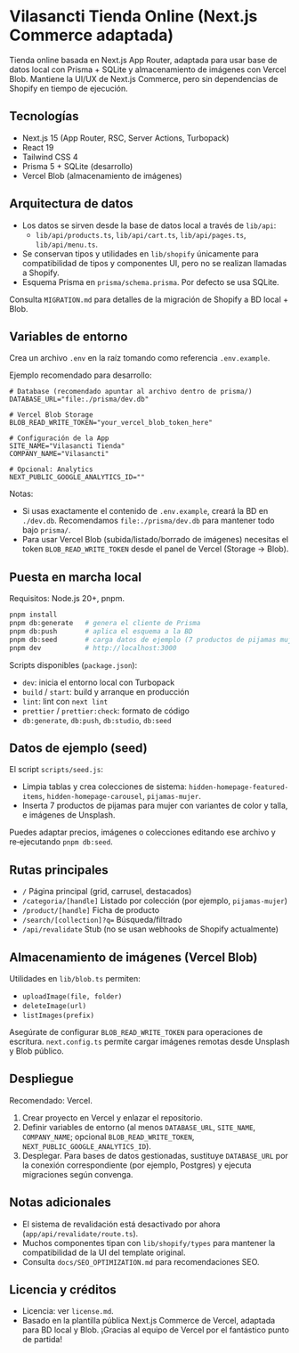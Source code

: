 # Vilasancti Tienda Online (Next.js Commerce adaptada)

Tienda online basada en Next.js App Router, adaptada para usar base de datos local con Prisma + SQLite y almacenamiento de imágenes con Vercel Blob. Mantiene la UI/UX de Next.js Commerce, pero sin dependencias de Shopify en tiempo de ejecución.

## Tecnologías

- Next.js 15 (App Router, RSC, Server Actions, Turbopack)
- React 19
- Tailwind CSS 4
- Prisma 5 + SQLite (desarrollo)
- Vercel Blob (almacenamiento de imágenes)

## Arquitectura de datos

- Los datos se sirven desde la base de datos local a través de `lib/api`:
  - `lib/api/products.ts`, `lib/api/cart.ts`, `lib/api/pages.ts`, `lib/api/menu.ts`.
- Se conservan tipos y utilidades en `lib/shopify` únicamente para compatibilidad de tipos y componentes UI, pero no se realizan llamadas a Shopify.
- Esquema Prisma en `prisma/schema.prisma`. Por defecto se usa SQLite.

Consulta `MIGRATION.md` para detalles de la migración de Shopify a BD local + Blob.

## Variables de entorno

Crea un archivo `.env` en la raíz tomando como referencia `.env.example`.

Ejemplo recomendado para desarrollo:

```env
# Database (recomendado apuntar al archivo dentro de prisma/)
DATABASE_URL="file:./prisma/dev.db"

# Vercel Blob Storage
BLOB_READ_WRITE_TOKEN="your_vercel_blob_token_here"

# Configuración de la App
SITE_NAME="Vilasancti Tienda"
COMPANY_NAME="Vilasancti"

# Opcional: Analytics
NEXT_PUBLIC_GOOGLE_ANALYTICS_ID=""
```

Notas:
- Si usas exactamente el contenido de `.env.example`, creará la BD en `./dev.db`. Recomendamos `file:./prisma/dev.db` para mantener todo bajo `prisma/`.
- Para usar Vercel Blob (subida/listado/borrado de imágenes) necesitas el token `BLOB_READ_WRITE_TOKEN` desde el panel de Vercel (Storage → Blob).

## Puesta en marcha local

Requisitos: Node.js 20+, pnpm.

```bash
pnpm install
pnpm db:generate   # genera el cliente de Prisma
pnpm db:push       # aplica el esquema a la BD
pnpm db:seed       # carga datos de ejemplo (7 productos de pijamas mujer)
pnpm dev           # http://localhost:3000
```

Scripts disponibles (`package.json`):

- `dev`: inicia el entorno local con Turbopack
- `build` / `start`: build y arranque en producción
- `lint`: lint con `next lint`
- `prettier` / `prettier:check`: formato de código
- `db:generate`, `db:push`, `db:studio`, `db:seed`

## Datos de ejemplo (seed)

El script `scripts/seed.js`:
- Limpia tablas y crea colecciones de sistema: `hidden-homepage-featured-items`, `hidden-homepage-carousel`, `pijamas-mujer`.
- Inserta 7 productos de pijamas para mujer con variantes de color y talla, e imágenes de Unsplash.

Puedes adaptar precios, imágenes o colecciones editando ese archivo y re‑ejecutando `pnpm db:seed`.

## Rutas principales

- `/` Página principal (grid, carrusel, destacados)
- `/categoria/[handle]` Listado por colección (por ejemplo, `pijamas-mujer`)
- `/product/[handle]` Ficha de producto
- `/search/[collection]?q=` Búsqueda/filtrado
- `/api/revalidate` Stub (no se usan webhooks de Shopify actualmente)

## Almacenamiento de imágenes (Vercel Blob)

Utilidades en `lib/blob.ts` permiten:
- `uploadImage(file, folder)`
- `deleteImage(url)`
- `listImages(prefix)`

Asegúrate de configurar `BLOB_READ_WRITE_TOKEN` para operaciones de escritura. `next.config.ts` permite cargar imágenes remotas desde Unsplash y Blob público.

## Despliegue

Recomendado: Vercel.

1. Crear proyecto en Vercel y enlazar el repositorio.
2. Definir variables de entorno (al menos `DATABASE_URL`, `SITE_NAME`, `COMPANY_NAME`; opcional `BLOB_READ_WRITE_TOKEN`, `NEXT_PUBLIC_GOOGLE_ANALYTICS_ID`).
3. Desplegar. Para bases de datos gestionadas, sustituye `DATABASE_URL` por la conexión correspondiente (por ejemplo, Postgres) y ejecuta migraciones según convenga.

## Notas adicionales

- El sistema de revalidación está desactivado por ahora (`app/api/revalidate/route.ts`).
- Muchos componentes tipan con `lib/shopify/types` para mantener la compatibilidad de la UI del template original.
- Consulta `docs/SEO_OPTIMIZATION.md` para recomendaciones SEO.

## Licencia y créditos

- Licencia: ver `license.md`.
- Basado en la plantilla pública Next.js Commerce de Vercel, adaptada para BD local y Blob. ¡Gracias al equipo de Vercel por el fantástico punto de partida!
